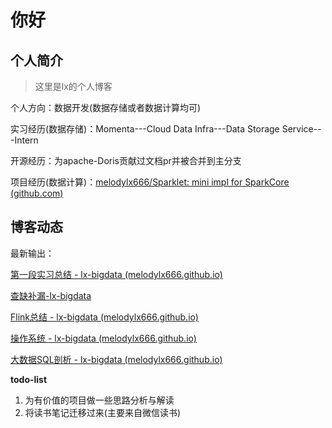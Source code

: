 # 你好

## 个人简介

> 这里是lx的个人博客

个人方向：数据开发(数据存储或者数据计算均可)

实习经历(数据存储)：Momenta---Cloud Data Infra---Data Storage Service---Intern

开源经历：为apache-Doris贡献过文档pr并被合并到主分支

项目经历(数据计算)：[melodylx666/Sparklet: mini impl for SparkCore (github.com)](https://github.com/melodylx666/Sparklet)

## 博客动态

最新输出：

[第一段实习总结 - lx-bigdata (melodylx666.github.io)](https://melodylx666.github.io/lx-bigdata/Project/first-intern-summary/)

[查缺补漏-lx-bigdata](https://melodylx666.github.io/lx-bigdata/dataWarehouse/interview/)

[Flink总结 - lx-bigdata (melodylx666.github.io)](https://melodylx666.github.io/lx-bigdata/dataWarehouse/flink_learn/)

[操作系统 - lx-bigdata (melodylx666.github.io)](https://melodylx666.github.io/lx-bigdata/BaseSkill/store/)

[大数据SQL剖析 - lx-bigdata (melodylx666.github.io)](https://melodylx666.github.io/lx-bigdata/dataWarehouse/%E5%A4%A7%E6%95%B0%E6%8D%AESQL/)

**todo-list**

1. 为有价值的项目做一些思路分析与解读
2. 将读书笔记迁移过来(主要来自微信读书)

